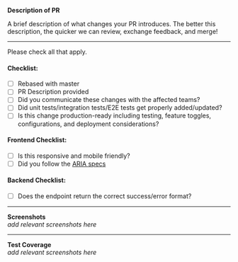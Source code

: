 **Description of PR**

A brief description of what changes your PR introduces. The better this description, the quicker we can review, exchange feedback, and merge!

---

Please check all that apply.

#### Checklist:

-   [ ] Rebased with master
-   [ ] PR Description provided
-   [ ] Did you communicate these changes with the affected teams?
-   [ ] Did unit tests/integration tests/E2E tests get properly added/updated?
-   [ ] Is this change production-ready including testing, feature toggles, configurations, and deployment considerations?

#### Frontend Checklist:

-   [ ] Is this responsive and mobile friendly?
-   [ ] Did you follow the [ARIA specs](https://developer.mozilla.org/en-US/docs/Web/Accessibility/ARIA)

#### Backend Checklist:

- [ ] Does the endpoint return the correct success/error format?

---
**Screenshots**  
_add relevant screenshots here_

---
**Test Coverage**  
_add relevant screenshots here_
